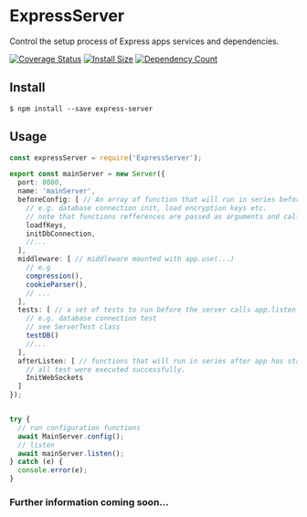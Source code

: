 # ExpressServer
Control the setup process of Express apps services and dependencies.

[![Coverage Status](https://coveralls.io/repos/github/roiperlman/express-server/badge.svg?branch=master)](https://coveralls.io/github/roiperlman/express-server?branch=master)
[![Install Size](https://badgen.net/packagephobia/publish/express-server)](https://packagephobia.com/result?p=express-server)
[![Dependency Count](https://badgen.net/bundlephobia/dependency-count/express-server)](https://badgen.net/bundlephobia/dependency-count/express-server)

## Install
`$ npm install --save express-server`

## Usage

```typescript
const expressServer = require('ExpressServer');

export const mainServer = new Server({
  port: 8080,
  name: 'mainServer',
  beforeConfig: [ // An array of function that will run in series before mounting middleware
    // e.g. database connection init, load encryption keys etc.
    // note that functions refferences are passed as arguments and called later by the class 
    loadfKeys,
    initDbConnection,
    //...
  ],
  middleware: [ // middleware mounted with app.use(...)
    // e.g
    compression(),
    cookieParser(),
    // ...
  ],
  tests: [ // a set of tests to run before the server calls app.listen
    // e.g. database connection test
    // see ServerTest class
    testDB()
    //...
  ],
  afterListen: [ // functions that will run in series after app has started listening and 
    // all test were executed successfully.
    InitWebSockets
  ]
});


try {
  // run configuration functions
  await MainServer.config();
  // listen
  await mainServer.listen();
} catch (e) {
  console.error(e);
}


```

### Further information coming soon...
